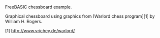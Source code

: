 
FreeBASIC chessboard example.

Graphical chessboard using graphics from [Warlord chess program][1] by William H. Rogers.

  [1] http://www.vrichey.de/warlord/
